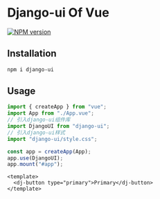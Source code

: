 # Django-ui Of Vue

[![NPM version](https://img.shields.io/npm/v/django-ui.svg)](https://npmjs.org/package/django-ui)

## Installation

```sh
npm i django-ui
```

## Usage

```js
import { createApp } from "vue";
import App from "./App.vue";
// 引入django-ui组件库
import DjangoUI from "django-ui";
// 引入django-ui样式
import "django-ui/style.css";

const app = createApp(App);
app.use(DjangoUI);
app.mount("#app");
```

```vue
<template>
  <dj-button type="primary">Primary</dj-button>
</template>
```
